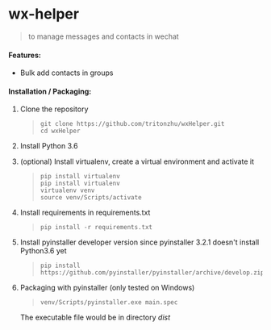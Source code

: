 # wx-helper

> to manage messages and contacts in wechat
>

#### Features:

* Bulk add contacts in groups




#### Installation / Packaging:
1. Clone the repository

   > ```
   > git clone https://github.com/tritonzhu/wxHelper.git
   > cd wxHelper
   > ```

2. Install Python 3.6

3. (optional) Install virtualenv, create a virtual environment and activate it

   > ``` 
   > pip install virtualenv
   > pip install virtualenv
   > virtualenv venv
   > source venv/Scripts/activate
   > ```

4. Install requirements in requirements.txt

   > ```
   > pip install -r requirements.txt
   > ```

5. Install pyinstaller developer version since pyinstaller 3.2.1 doesn't install Python3.6 yet

   > ```
   > pip install https://github.com/pyinstaller/pyinstaller/archive/develop.zip
   > ```

6. Packaging  with pyinstaller (only tested on Windows)

   > ```
   > venv/Scripts/pyinstaller.exe main.spec
   > ```

   The executable file would be in directory *dist*

